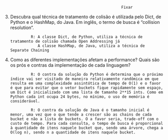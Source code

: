                                                         Fixar

3. Descubra qual técnica de tratamento de colisão é utilizada pelo Dict, de Python e o HashMap, do Java. Em inglês, o termo de busca é “collision resolution“.

                R: A classe Dict, de Python, utiliza a técnica de tratamento de colisão chamada Open Addressing já
                   A classe HashMap, de Java, utiliza a técnica de Separate Chaining

4. Como as diferentes implementações afetam a performance? Quais são os prós e contras da implementação de cada linguagem?

                R: O contra da solução do Python é determina que o próximo índice vai ser visitado de maneira relativamente randômica em que resulta em uma complexidade assintótica de tempo de O(1) e o favor é que para evitar que o vetor buckets fique rapidamente sem espaço, um Dict é inicializado com uma lista de tamanho 2**15 ints. Como em Python cada int ocupa 24 bytes, no mínimo, o uso de memória é considerável.

                R: O contra da solução de Java é o tamanho inicial é menor, uma vez que o que tende a crescer são as chains de cada bucket e não a lista de buckets. O a favor seria, trade-off com o custo de tempo. Para cada consulta, o tempo de busca é proporcional à quantidade de itens naquele bucket que, sendo uma árvore, chega a O(log n), sendo n a quantidade de itens naquele bucket.